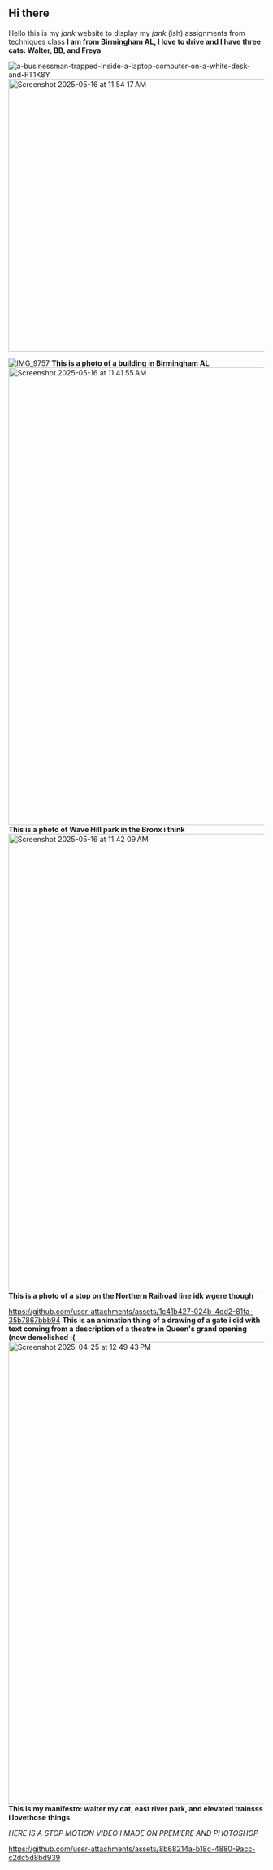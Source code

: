 ## Hi there 

Hello this is my _jank_ website to display my _jank_ (ish) assignments from techniques class **I am from Birmingham AL, I love to drive and I have three cats: Walter, BB, and Freya**

![a-businessman-trapped-inside-a-laptop-computer-on-a-white-desk-and-FT1K8Y](https://github.com/user-attachments/assets/99b0d527-c6df-43c3-8d37-d289080a6c38)
<img width="537" alt="Screenshot 2025-05-16 at 11 54 17 AM" src="https://github.com/user-attachments/assets/22a3270b-6e25-4019-9693-67f38909bb16" />

![IMG_9757](https://github.com/user-attachments/assets/d3b0f968-7c6b-4644-9a91-d6f6f13fdfe4)
**This is a photo of a building in Birmingham AL**
<img width="901" alt="Screenshot 2025-05-16 at 11 41 55 AM" src="https://github.com/user-attachments/assets/f62f4195-f7a2-41f6-be46-c0651726775c" />
**This is a photo of Wave Hill park in the Bronx i think**
<img width="901" alt="Screenshot 2025-05-16 at 11 42 09 AM" src="https://github.com/user-attachments/assets/5470fcbf-7ffc-4597-9c41-ac0a5aaf2099" />
**This is a photo of a stop on the Northern Railroad line idk wgere though**

https://github.com/user-attachments/assets/1c41b427-024b-4dd2-81fa-35b7867bbb94
**This is an animation thing of a drawing of a gate i did with text coming from a description of a theatre in Queen's grand opening (now demolished :(**
<img width="911" alt="Screenshot 2025-04-25 at 12 49 43 PM" src="https://github.com/user-attachments/assets/7de551fc-34a1-49cb-8495-35f66f6a9339" />
**This is my manifesto: walter my cat, east river park, and elevated trainsss i lovethose things**



_HERE IS A STOP MOTION VIDEO I MADE ON PREMIERE AND PHOTOSHOP_

https://github.com/user-attachments/assets/8b68214a-b18c-4880-9acc-c2dc5d8bd939


